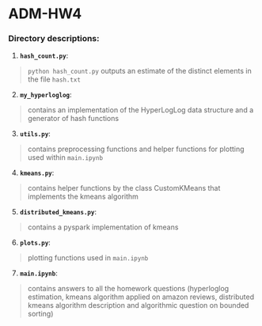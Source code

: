 # ADM-HW4

### Directory descriptions:

1. **`hash_count.py`**:
> `python hash_count.py` outputs an estimate of the distinct elements in the file `hash.txt`
2. **`my_hyperloglog`**:
> contains an implementation of the HyperLogLog data structure and a generator of hash functions
3. **`utils.py`**:
> contains preprocessing functions and helper functions for plotting used within `main.ipynb`
4. **`kmeans.py`**:
> contains helper functions by the class CustomKMeans that implements the kmeans algorithm
5. **`distributed_kmeans.py`**:
> contains a pyspark implementation of kmeans
6. **`plots.py`**:
> plotting functions used in `main.ipynb`
7. **`main.ipynb`**:
> contains answers to all the homework questions (hyperloglog estimation, kmeans algorithm applied on amazon reviews, distributed kmeans algorithm description and algorithmic question on bounded sorting)
